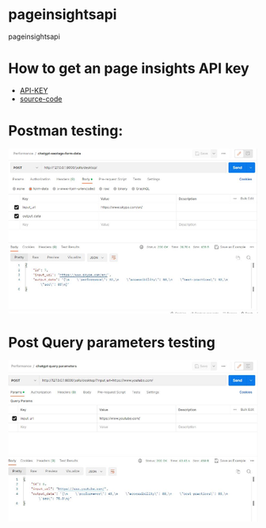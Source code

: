 # pageinsightsapi
pageinsightsapi

# How to get an page insights API key  
* [API-KEY](https://developers.google.com/speed/docs/insights/v5/get-started)
* [source-code](https://gist.github.com/rabiyulfahimhasim786/ba295d3068a0cec0744c1c59ead31c09)


# Postman testing:

![](lighthouseformdata.JPG)

# Post Query parameters testing
![](lighthousequeryparameters.JPG)
